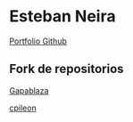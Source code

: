 # Esteban Neira
<a href="https://eneirafonseca.github.io/">Portfolio Github</a>

## Fork de repositorios

<a href="https://github.com/d0gma-x/gapablaza"> Gapablaza </a>

<a href="https://github.com/cpileon/cpileon.github.io"> cpileon </a>

